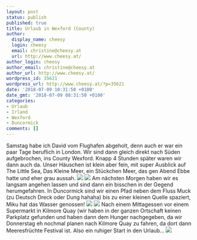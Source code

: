 ```yaml
---
layout: post
status: publish
published: true
title: Urlaub in Wexford (County)
author:
  display_name: cheesy
  login: cheesy
  email: christine@cheesy.at
  url: http://www.cheesy.at/
author_login: cheesy
author_email: christine@cheesy.at
author_url: http://www.cheesy.at/
wordpress_id: 35621
wordpress_url: http://www.cheesy.at/?p=35621
date: '2018-07-09 10:31:50 +0100'
date_gmt: '2018-07-09 08:31:50 +0100'
categories:
- Urlaub
- Irland
- Wexford
- Duncormick
comments: []
---
```

Samstag habe ich David vom Flughafen abgeholt, denn auch er war ein paar Tage beruflich in London. Wir sind dann gleich direkt nach Süden aufgebrochen, ins County Wexford.
Knapp 4 Stunden später waren wir dann auch da.
Unser Häuschen ist klein aber fein, mit super Ausblick auf The Little Sea, Das Kleine Meer, ein Stückchen Meer, das gen Abend Ebbe hatte und eher grau aussah.
![](http://www.cheesy.at/wp-content/uploads/01Wexford-002.jpg)
![](http://www.cheesy.at/wp-content/uploads/01Wexford-001.jpg)
Am nächsten Morgen haben wir es langsam angehen lassen und sind dann ein bisschen in der Gegend herumgefahren. In Duncormick sind wir einen Pfad neben dem Fluss Muck (zu Deutsch Dreck oder Dung hahaha) bis zu einer kleinen Quelle spaziert, Miku hat das Wasser genossen!
![](http://www.cheesy.at/wp-content/uploads/01Wexford-009.jpg)
![](http://www.cheesy.at/wp-content/uploads/01Wexford-015.jpg)
Nach einem Mittagessen vor einem Supermarkt in Kilmore Quay (wir haben in der ganzen Ortschaft keinen Parkplatz gefunden und haben dann dem Hunger nachgegeben, da wir Donnerstag eh nochmal planen nach Kilmore Quay zu fahren, da dort dann Meeresfrüchte Festival ist.
Also ein ruhiger Start in den Urlaub...
[![](http://www.cheesy.at/wp-content/uploads/01Wexford-005.jpg)](http://www.cheesy.at/fotos/urlaub/wexford/ankunft-und-tag-1/)
